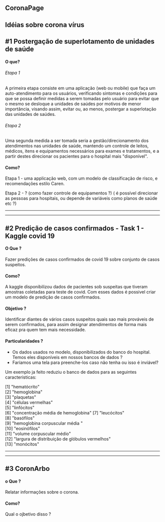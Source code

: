 
CoronaPage
---

Idéias sobre corona vírus
---

#1 Postergação de superlotamento de unidades de saúde
---

#### O que?

###### Etapa 1
A primeira etapa consiste em uma aplicação (web ou mobile) que faça um auto-atendimento para os usuários, verificando sintomas e condições para que se possa definir medidas a serem tomadas pelo usuário para evitar que o mesmo se desloque a unidades de saúdes por motivos de menor importância, visando assim, evitar ou, ao menos, postergar a superlotação das unidades de saúdes.

###### Etapa 2
Uma segunda medida a ser tomada seria a gestão/direcionamento dos atendimentos nas unidades de saúde, mantendo um controle de leitos, médicos, itens e equipamentos necessários para exames e tratamentos, e a partir destes direcionar os pacientes para o hospital mais "disponível".

#### Como?

Etapa 1 - uma applicação web, com um modelo de classificação de risco, e recomendações estilo Caren.

Etapa 2 - ? (como fazer controle de equipamentos ?) 
            ( é possível direcionar as pessoas para hospitais, ou depende de variáveis como planos de saúde etc ?)


---
---

#2 Predição de casos confirmados - Task 1 - Kaggle covid 19
---

#### O Que ? 

Fazer predições de casos confirmados de covid 19 sobre conjunto de casos suspeitos.

#### Como?

A kaggle disponibilizou dados de pacientes sob suspeitas que tiveram amostras coletadas para teste de covid.
Com esses dados é possivel criar um modelo de predição de casos confirmados.

#### Objetivo ? 

Identificar diantes de vários casos suspeitos quais sao mais prováveis de serem confirmados, para assim designar atendimentos de forma mais eficaz pra quem tem mais necessidade.

#### Particularidades ? 

- Os dados usados no modelo, disponibilizados do banco do hospital. Temos eles disponíveis em nossos bancos de dados ? 
- Faríamos uma tela para preenche-los caso não tenha ou isso é inviável?

Um exemplo ja feito reduziu o banco de dados para as seguintes caracteristicas:

  [1] "hematócrito"                                    
 [2] "hemoglobina"                                    
 [3] "plaquetas"                                     
  [4] "células vermelhas"                               
  [5] "linfócitos"                                   
  [6] "concentração média de hemoglobina"
  [7] "leucócitos"                                    
  [8] "basófilos"                                     
  [9] "hemoglobina corpuscular média "               
 [10] "eosinófilos"                                   
 [11] "volume corpuscular médio"                   
 [12] "largura de distribuição de glóbulos vermelhos"         
 [13] "monócitos"


---
---

#3 CoronArbo
---

#### o Que ? 

Relatar informações sobre o corona.

#### Como?

Qual o ojbetivo disso ? 


